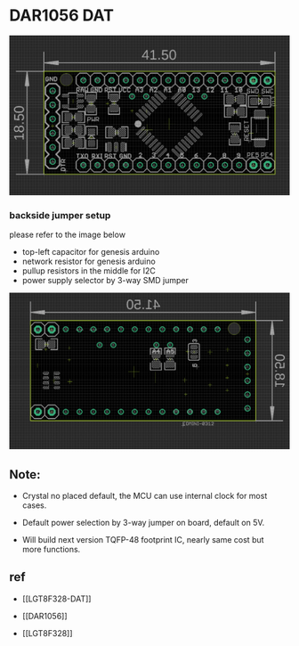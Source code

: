 
# DAR1056 DAT

![](10-01-18-17-03-2023.png)




### backside jumper setup

please refer to the image below 
- top-left capacitor for genesis arduino 
- network resistor for genesis arduino 
- pullup resistors in the middle for I2C
- power supply selector by 3-way SMD jumper 


![](51-01-18-17-03-2023.png)


## Note:
- Crystal no placed default, the MCU can use internal clock for most cases.
- Default power selection by 3-way jumper on board, default on 5V.

- Will build next version TQFP-48 footprint IC, nearly same cost but more functions.



## ref 

- [[LGT8F328-DAT]]

- [[DAR1056]]

- [[LGT8F328]]